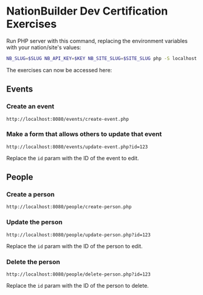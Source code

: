 NationBuilder Dev Certification Exercises
=========================================

Run PHP server with this command, replacing the environment variables with your nation/site's values:

```bash
NB_SLUG=$SLUG NB_API_KEY=$KEY NB_SITE_SLUG=$SITE_SLUG php -S localhost:8080 
```

The exercises can now be accessed here:

Events
------

### Create an event

```
http://localhost:8080/events/create-event.php
```

### Make a form that allows others to update that event

```
http://localhost:8080/events/update-event.php?id=123
```

Replace the `id` param with the ID of the event to edit.

People
------

### Create a person

```
http://localhost:8080/people/create-person.php
```

### Update the person

```
http://localhost:8080/people/update-person.php?id=123
```

Replace the `id` param with the ID of the person to edit.

### Delete the person

```
http://localhost:8080/people/delete-person.php?id=123
```

Replace the `id` param with the ID of the person to delete.
